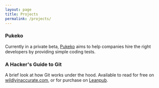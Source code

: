```yaml
---
layout: page
title: Projects
permalink: /projects/
---
```


### Pukeko

Currently in a private beta, [Pukeko](https://pukeko.io/) aims to help companies hire the right developers by providing simple coding tests.

### A Hacker's Guide to Git

A brief look at how Git works under the hood. Available to read for free on [wildlyinaccurate.com](/a-hackers-guide-to-git/), or for purchase on [Leanpub](https://leanpub.com/a-hackers-guide-to-git).
